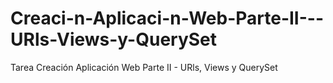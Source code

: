 # Creaci-n-Aplicaci-n-Web-Parte-II---URls-Views-y-QuerySet
Tarea Creación Aplicación Web Parte II - URls, Views y QuerySet 
